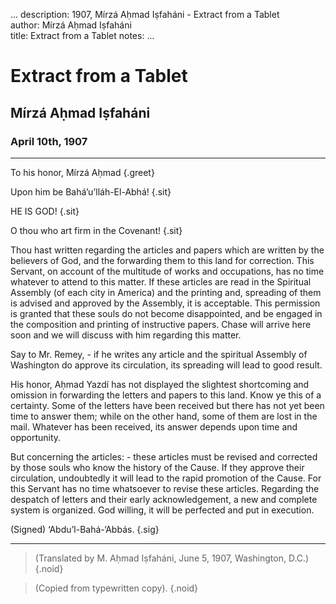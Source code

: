 ...
description: 1907, Mírzá Aḥmad Iṣfaháni - Extract from a Tablet   
author: Mírzá Aḥmad Iṣfaháni  
title: Extract from a Tablet 
notes:
...


# Extract from a Tablet    
## Mírzá Aḥmad Iṣfaháni  
### April 10th, 1907   

------  

To his honor, Mírzá Aḥmad {.greet} 

Upon him be Bahá’u’lláh-El-Abhá!  {.sit}

HE IS GOD!  {.sit}

O thou who art firm in the Covenant!  {.sit}

Thou hast written regarding the articles and papers which are written by the believers of God, and the forwarding them to this land for correction. This Servant, on account of the multitude of works and occupations, has no time whatever to attend to this matter. If these articles are read in the Spiritual Assembly (of each city in America) and the printing and, spreading of them is advised and approved by the Assembly, it is acceptable. This permission is granted that these souls do not become disappointed, and be engaged in the composition and printing of instructive papers. Chase will arrive here soon and we will discuss with him regarding this matter.  

Say to Mr. Remey, - if he writes any article and the spiritual Assembly of Washington do approve its circulation, its spreading will lead to good result.  

His honor, Aḥmad Yazdí has not displayed the slightest shortcoming and omission in forwarding the letters and papers to this land. Know ye this of a certainty. Some of the letters have been received but there has not yet been time to answer them; while on the other hand, some of them are lost in the mail. Whatever has been received, its answer depends upon time and opportunity.  

But concerning the articles: - these articles must be revised and corrected by those souls who know the history of the Cause. If they approve their circulation, undoubtedly it will lead to the rapid promotion of the Cause. For this Servant has no time whatsoever to revise these articles. Regarding the despatch of letters and their early acknowledgement, a new and complete system is organized. God willing, it will be perfected and put in execution.   

(Signed) ‘Abdu’l-Bahá-‘Abbás.  {.sig}

------

> (Translated by M. Aḥmad Iṣfaháni, June 5, 1907, Washington, D.C.) {.noid}

> (Copied from typewritten copy). {.noid}